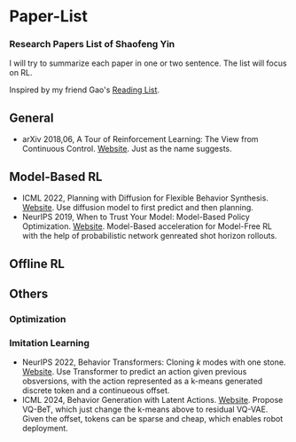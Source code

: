# Paper-List

### Research Papers List of Shaofeng Yin

I will try to summarize each paper in one or two sentence. The list will focus on RL.

Inspired by my friend Gao's  [Reading List](https://github.com/Winston-Gu/Paper-List).

## General
- arXiv 2018,06, A Tour of Reinforcement Learning: The View from Continuous Control. [Website](https://arxiv.org/abs/1806.09460). Just as the name suggests.

## Model-Based RL
- ICML 2022, Planning with Diffusion for Flexible Behavior Synthesis. [Website](https://arxiv.org/abs/2205.09991). Use diffusion model to first predict and then planning.
- NeurIPS 2019, When to Trust Your Model: Model-Based Policy Optimization. [Website](https://arxiv.org/abs/1906.08253). Model-Based acceleration for Model-Free RL with the help of probabilistic network genreated shot horizon rollouts.

## Offline RL

## Others

### Optimization

### Imitation Learning
- NeurIPS 2022, Behavior Transformers: Cloning $k$ modes with one stone. [Website](https://arxiv.org/pdf/2206.11251). Use Transformer to predict an action given previous obsversions, with the action represented as a k-means generated discrete token and a continueous offset.
- ICML 2024, Behavior Generation with Latent Actions. [Website](https://arxiv.org/abs/2403.03181). Propose VQ-BeT, which just change the k-means above to residual VQ-VAE. Given the offset, tokens can be sparse and cheap, which enables robot deployment.
